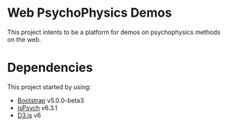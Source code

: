 # Web PsychoPhysics Demos

This project intents to be a platform for demos on psychophysics methods on the web.

# Dependencies

This project started by using:

* [Bootstrap](https://getbootstrap.com) v5.0.0-beta3
* [jsPsych](https://www.jspsych.org) v6.3.1
* [D3.js](https://d3js.org) v6
